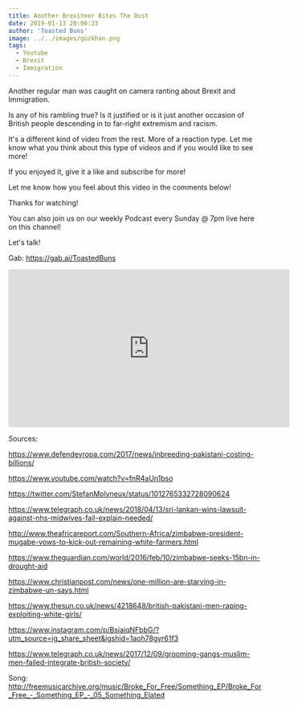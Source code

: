 ```yaml
---
title: Another Brexiteer Bites The Dust
date: 2019-01-13 20:00:23
author: 'Toasted Buns'
image: ../../images/guzkhan.png
tags:
  - Youtube
  - Brexit
  - Immigration
---
```


Another regular man was caught on camera ranting about Brexit and Immigration.

Is any of his rambling true? Is it justified or is it just another occasion of British people descending in to far-right extremism and racism.

It's a different kind of video from the rest. More of a reaction type. Let me know what you think about this type of videos and if you would like to see more!

If you enjoyed it, give it a like and subscribe for more!

Let me know how you feel about this video in the comments below!

Thanks for watching!

You can also join us on our weekly Podcast every Sunday @ 7pm live here on this channel!

Let's talk!

Gab: https://gab.ai/ToastedBuns

 

<iframe width="560" height="315" src="https://www.youtube.com/embed/Jzojtpj0uaw" frameborder="0" allow="accelerometer; autoplay; encrypted-media; gyroscope; picture-in-picture" allowfullscreen></iframe>

Sources:

https://www.defendevropa.com/2017/news/inbreeding-pakistani-costing-billions/

https://www.youtube.com/watch?v=fnR4aUn1bso

https://twitter.com/StefanMolyneux/status/1012765332728090624

https://www.telegraph.co.uk/news/2018/04/13/sri-lankan-wins-lawsuit-against-nhs-midwives-fail-explain-needed/

http://www.theafricareport.com/Southern-Africa/zimbabwe-president-mugabe-vows-to-kick-out-remaining-white-farmers.html

https://www.theguardian.com/world/2016/feb/10/zimbabwe-seeks-15bn-in-drought-aid

https://www.christianpost.com/news/one-million-are-starving-in-zimbabwe-un-says.html

https://www.thesun.co.uk/news/4218648/british-pakistani-men-raping-exploiting-white-girls/

https://www.instagram.com/p/BsiaiqNFbbG/?utm_source=ig_share_sheet&igshid=1aoh78gyr61f3

https://www.telegraph.co.uk/news/2017/12/09/grooming-gangs-muslim-men-failed-integrate-british-society/

Song: http://freemusicarchive.org/music/Broke_For_Free/Something_EP/Broke_For_Free_-_Something_EP_-_05_Something_Elated

